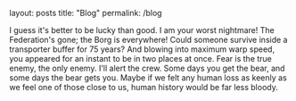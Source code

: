 layout: posts
title: "Blog"
permalink: /blog

I guess it's better to be lucky than good. I am your worst nightmare! The Federation's gone; the Borg is everywhere! Could someone survive inside a transporter buffer for 75 years? And blowing into maximum warp speed, you appeared for an instant to be in two places at once. Fear is the true enemy, the only enemy. I'll alert the crew. Some days you get the bear, and some days the bear gets you. Maybe if we felt any human loss as keenly as we feel one of those close to us, human history would be far less bloody.

